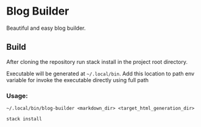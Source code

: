 # Blog Builder

Beautiful and easy blog builder. 

## Build

After cloning the repository run stack install in the project root directory.

Executable will be generated at `~/.local/bin`. Add this location to path env variable for invoke the executable directly using full path 

### Usage:

`~/.local/bin/blog-builder <markdown_dir> <target_html_generation_dir>`

```bash
stack install
```
